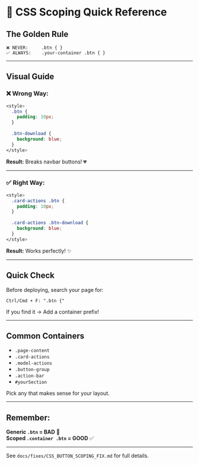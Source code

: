 # 🎯 CSS Scoping Quick Reference

## The Golden Rule

```
❌ NEVER:     .btn { }
✅ ALWAYS:    .your-container .btn { }
```

---

## Visual Guide

### ❌ Wrong Way:
```css
<style>
  .btn {
    padding: 10px;
  }
  
  .btn-download {
    background: blue;
  }
</style>
```

**Result:** Breaks navbar buttons! 💔

---

### ✅ Right Way:
```css
<style>
  .card-actions .btn {
    padding: 10px;
  }
  
  .card-actions .btn-download {
    background: blue;
  }
</style>
```

**Result:** Works perfectly! ✨

---

## Quick Check

Before deploying, search your page for:

```
Ctrl/Cmd + F: ".btn {"
```

If you find it → Add a container prefix!

---

## Common Containers

- `.page-content`
- `.card-actions`
- `.model-actions`
- `.button-group`
- `.action-bar`
- `#yourSection`

Pick any that makes sense for your layout.

---

## Remember:

**Generic `.btn` = BAD** 🚫  
**Scoped `.container .btn` = GOOD** ✅

---

See `docs/fixes/CSS_BUTTON_SCOPING_FIX.md` for full details.
